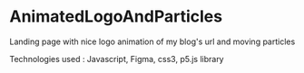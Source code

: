 # AnimatedLogoAndParticles
Landing page with nice logo animation of my blog's url and moving particles

Technologies used : Javascript, Figma, css3, p5.js library
